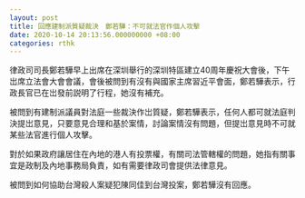 ```yaml
---
layout: post
title: 回應建制派質疑裁決　鄭若驊：不可就法官作個人攻擊
date: 2020-10-14 20:13:56.000000000 +08:00
categories: rthk
---
```


律政司司長鄭若驊早上出席在深圳舉行的深圳特區建立40周年慶祝大會後，下午岀席立法會大會會議，會後被問到有沒有與國家主席習近平會面，鄭若驊表示，行政長官已在岀發前説明了行程，她沒有補充。

被問到有建制派議員對法庭一些裁決作岀質疑，鄭若驊表示，任何人都可就法庭判決提岀意見，只要意見合理和基於案情，討論案情沒有問題，但提岀意見時不可就某些法官進行個人攻擊。

對於如果政府讓居住在內地的港人有投票權，有關司法管轄權的問題，她指有關事宜是政制及內地事務局負責，如有需要律政司會提供法律意見。

被問到如何協助台灣殺人案疑犯陳同佳到台灣投案，鄭若驊沒有回應。
